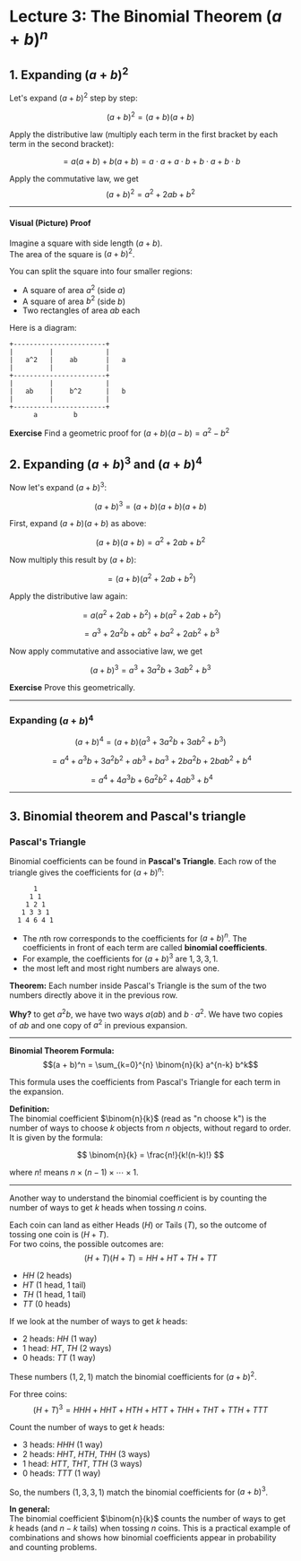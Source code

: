 # Lecture 3: The Binomial Theorem $(a+b)^n$

## 1. Expanding $(a + b)^2$

Let's expand $(a + b)^2$ step by step:

$$(a + b)^2 = (a + b)(a + b)$$


Apply the distributive law (multiply each term in the first bracket by each term in the second bracket):

$$= a(a + b) + b(a + b)= a \cdot a + a \cdot b + b \cdot a + b \cdot b$$

Apply the commutative law, we get 
$$(a + b)^2 = a^2 + 2ab + b^2$$


---

#### Visual (Picture) Proof

Imagine a square with side length $(a + b)$.  
The area of the square is $(a + b)^2$.

You can split the square into four smaller regions:

- A square of area $a^2$ (side $a$)
- A square of area $b^2$ (side $b$)
- Two rectangles of area $ab$ each

Here is a diagram:

```
+-----------------------+
|         |             |
|   a^2   |    ab       |   a
|         |             |
+-----------------------+
|         |             |
|   ab    |    b^2      |   b
|         |             |
+-----------------------+
      a         b
```

**Exercise** Find a geometric proof for $(a+b)(a-b)=a^2-b^2$

## 2. Expanding $(a + b)^3$ and $(a + b)^4$

Now let's expand $(a + b)^3$:

$$(a + b)^3 = (a + b)(a + b)(a + b)$$

First, expand $(a + b)(a + b)$ as above:

$$(a + b)(a + b) = a^2 + 2ab + b^2$$

Now multiply this result by $(a + b)$:

$$= (a + b)(a^2 + 2ab + b^2)$$

Apply the distributive law again:

$$= a(a^2 + 2ab + b^2) + b(a^2 + 2ab + b^2)$$

$$= a^3 + 2a^2b + ab^2 + ba^2 + 2ab^2 + b^3$$

Now apply commutative and associative law, we get 

$$(a+b)^3= a^3 + 3a^2b + 3ab^2 + b^3$$

**Exercise** Prove this geometrically.

---

### Expanding $(a + b)^4$
$$(a+b)^4= (a+b)(a^3 + 3a^2b + 3ab^2 + b^3)$$

$$=a^4+a^3b+3a^2b^2+ab^3+ba^3+2ba^2b+2bab^2+b^4$$

$$=a^4+4a^3b+6a^2b^2+4ab^3+b^4$$

---

## 3. Binomial theorem and Pascal's triangle

### Pascal's Triangle

Binomial coefficients can be found in **Pascal's Triangle**. Each row of the triangle gives the coefficients for $(a + b)^n$:

```
      1
     1 1
    1 2 1
   1 3 3 1
  1 4 6 4 1
```

- The $n$th row corresponds to the coefficients for $(a + b)^n$. The coefficients in front of each term are called **binomial coefficients**.
- For example, the coefficients for $(a + b)^3$ are $1, 3, 3, 1$.
- the most left and most right numbers are always one.

**Theorem:** Each number inside Pascal's Triangle is the sum of the two numbers directly above it in the previous row.

**Why?** to get $a^2b$, we have two ways $a(ab)$ and $b\cdot a^2$. We have two copies of $ab$ and one copy of $a^2$ in previous expansion. 

---



**Binomial Theorem Formula:**
$$(a + b)^n = \sum_{k=0}^{n} \binom{n}{k} a^{n-k} b^k$$

This formula uses the coefficients from Pascal's Triangle for each term in the expansion.

**Definition:**  
The binomial coefficient $\binom{n}{k}$ (read as "n choose k") is the number of ways to choose $k$ objects from $n$ objects, without regard to order. It is given by the formula:

$$
\binom{n}{k} = \frac{n!}{k!(n-k)!}
$$

where $n!$ means $n \times (n-1) \times \cdots \times 1$.

---

Another way to understand the binomial coefficient is by counting the number of ways to get $k$ heads when tossing $n$ coins.

Each coin can land as either Heads ($H$) or Tails ($T$), so the outcome of tossing one coin is $(H + T)$.  
For two coins, the possible outcomes are:
$$(H + T)(H + T) = HH + HT + TH + TT$$

- $HH$ (2 heads)
- $HT$ (1 head, 1 tail)
- $TH$ (1 head, 1 tail)
- $TT$ (0 heads)

If we look at the number of ways to get $k$ heads:
- 2 heads: $HH$ (1 way)
- 1 head: $HT$, $TH$ (2 ways)
- 0 heads: $TT$ (1 way)

These numbers ($1, 2, 1$) match the binomial coefficients for $(a + b)^2$.

For three coins:
$$(H + T)^3 = HHH + HHT + HTH + HTT + THH + THT + TTH + TTT$$

Count the number of ways to get $k$ heads:
- 3 heads: $HHH$ (1 way)
- 2 heads: $HHT$, $HTH$, $THH$ (3 ways)
- 1 head: $HTT$, $THT$, $TTH$ (3 ways)
- 0 heads: $TTT$ (1 way)

So, the numbers ($1, 3, 3, 1$) match the binomial coefficients for $(a + b)^3$.

**In general:**  
The binomial coefficient $\binom{n}{k}$ counts the number of ways to get $k$ heads (and $n-k$ tails) when tossing $n$ coins. This is a practical example of combinations and shows how binomial coefficients appear in probability and counting problems.



